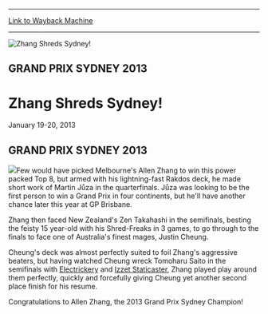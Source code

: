 
---
[Link to Wayback Machine](https://web.archive.org/web/20160924015749/http://magic.wizards.com/en/events/coverage/gpsyd13)

[_metadata_:description]:- "&#13; GRAND PRIX SYDNEY 2013&#13;"
[_metadata_:generator]:- "Drupal 7 (http://drupal.org)"
[_metadata_:node]:- "488176"
[_metadata_:source]:- "div-block-system-main"
[_metadata_:title]:- "Zhang Shreds Sydney!"
[_metadata_:wayback_capture_timestamp]:- "2016-09-24 01:57:49"
[_metadata_:wayback_raw_url]:- "https://web.archive.org/web/20160924015749id_/http://magic.wizards.com/en/events/coverage/gpsyd13"
[_metadata_:wayback_url]:- "http://magic.wizards.com/en/events/coverage/gpsyd13"
---







![Zhang Shreds Sydney!](https://media.magic.wizards.com/images/banner/large_1_4.jpg)





GRAND PRIX SYDNEY 2013
----------------------


Zhang Shreds Sydney!
====================




January 19-20, 2013












GRAND PRIX SYDNEY 2013
----------------------


![](https://media.magic.wizards.com/image_legacy_migration/mtg/images/daily/events/gpsyd13/Winner_final.jpg)Few would have picked Melbourne's Allen Zhang to win this power packed Top 8, but armed with his lightning-fast Rakdos deck, he made short work of Martin Jůza in the quarterfinals. Jůza was looking to be the first person to win a Grand Prix in four continents, but he'll have another chance later this year at GP Brisbane.


Zhang then faced New Zealand's Zen Takahashi in the semifinals, besting the feisty 15 year-old with his Shred-Freaks in 3 games, to go through to the finals to face one of Australia's finest mages, Justin Cheung.


Cheung's deck was almost perfectly suited to foil Zhang's aggressive beaters, but having watched Cheung wreck Tomoharu Saito in the semifinals with [Electrickery](http://gatherer.wizards.com/Pages/Card/Details.aspx?name=Electrickery) and [Izzet Staticaster](http://gatherer.wizards.com/Pages/Card/Details.aspx?name=Izzet+Staticaster), Zhang played play around them perfectly, quickly and forcefully giving Cheung yet another second place finish for his resume.


Congratulations to Allen Zhang, the 2013 Grand Prix Sydney Champion!


  

 

